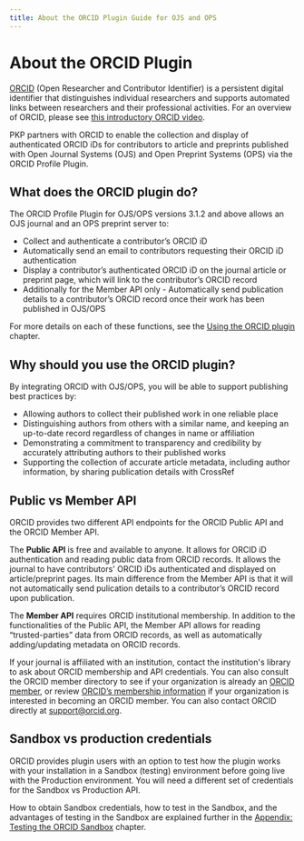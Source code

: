 ```yaml
---
title: About the ORCID Plugin Guide for OJS and OPS
---
```


# About the ORCID Plugin

[ORCID](https://orcid.org/) (Open Researcher and Contributor Identifier) is a persistent digital identifier that distinguishes individual researchers and supports automated links between researchers and their professional activities. For an overview of ORCID, please see [this introductory ORCID video](https://vimeo.com/97150912).

PKP partners with ORCID to enable the collection and display of authenticated ORCID iDs for contributors to article and preprints published with Open Journal Systems (OJS) and Open Preprint Systems (OPS) via the ORCID Profile Plugin.

## What does the ORCID plugin do?

The ORCID Profile Plugin for OJS/OPS versions 3.1.2 and above allows an OJS journal and an OPS preprint server to:

* Collect and authenticate a contributor’s ORCID iD
* Automatically send an email to contributors requesting their ORCID iD authentication
* Display a contributor’s authenticated ORCID iD on the journal article or preprint page, which will link to the contributor’s ORCID record
* Additionally for the Member API only - Automatically send publication details to a contributor’s ORCID record once their work has been published in OJS/OPS

For more details on each of these functions, see the [Using the ORCID plugin](./using-plugin.md) chapter.

## Why should you use the ORCID plugin?

By integrating ORCID with OJS/OPS, you will be able to support publishing best practices by:

* Allowing authors to collect their published work in one reliable place
* Distinguishing authors from others with a similar name, and keeping an up-to-date record regardless of changes in name or affiliation
* Demonstrating a commitment to transparency and credibility by accurately attributing authors to their published works
* Supporting the collection of accurate article metadata, including author information, by sharing publication details with CrossRef

## Public vs Member API

ORCID provides two different API endpoints for the ORCID Public API and the ORCID Member API.

The **Public API** is free and available to anyone. It allows for ORCID iD authentication and reading public data from ORCID records. It allows the journal to have contributors' ORCID iDs authenticated and displayed on article/preprint pages. Its main difference from the Member API is that it will not automatically send pulication details to a contributor’s ORCID record upon publication.

The **Member API** requires ORCID institutional membership. In addition to the functionalities of the Public API, the Member API allows for reading “trusted-parties” data from ORCID records, as well as automatically adding/updating metadata on ORCID records. 

If your journal is affiliated with an institution, contact the institution's library to ask about ORCID membership and API credentials. You can also consult the ORCID member directory to see if your organization is already an [ORCID member](https://orcid.org/members), or review [ORCID’s membership information](https://orcid.org/about/membership) if your organization is interested in becoming an ORCID member. You can also contact ORCID directly at support@orcid.org.

## Sandbox vs production credentials

ORCID provides plugin users with an option to test how the plugin works with your installation in a Sandbox (testing) environment before going live with the Production environment. You will need a different set of credentials for the Sandbox vs Production API. 

How to obtain Sandbox credentials, how to test in the Sandbox, and the advantages of testing in the Sandbox are explained further in the [Appendix: Testing the ORCID Sandbox](./appendix-testing-orcid-sandbox.md) chapter.
